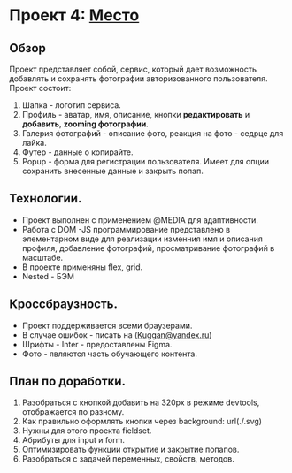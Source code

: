 # Проект 4: [Место]( https://kuggan.github.io/mesto/index.html)
## Обзор
Проект представляет собой, сервис, который дает возможность добавлять и сохранять фотографии авторизованного пользователя.
Проект состоит:
1. Шапка - логотип сервиса.
2. Профиль - аватар, имя, описание, кнопки **редактировать** и **добавить**, **zooming фотографии**.
3. Галерия фотографий - описание фото, реакция на фото - седрце для лайка.
4. Футер - данные о копирайте.
5. Popup - форма для регистрации пользователя. Имеет для опции сохранить внесенные данные и закрыть попап.
## Технологии.
 * Проект выполнен с применением @MEDIA для адаптивности.
 *  Работа с DOM -JS программирование представлено в элементарном виде для реализации изменния имя и описания профиля, добавление  фотографий, просматривание фотографий в масштабе.
 * В проекте применяны flex, grid.
 * Nested - БЭМ 
 ## Кроссбраузность.
 * Проект поддерживается всеми браузерами.
 * В случае ошибок - писать на (Kuggan@yandex.ru)
 * Шрифты - Inter - предоставлены Figma.
 * Фото - являются часть обучающего контента. 
## План по доработки.
 1. Разобраться с кнопкой добавить на 320px в режиме devtools, отображается по разному.
 2. Как правильно оформлять кнопки через background: url(./.svg)
 3. Нужны для этого проекта fieldset.
 4. Абрибуты для input и form.
 5. Оптимизировать функции открытие и закрытие попапов.
 7. Разобраться с задачей переменных, свойств, методов.